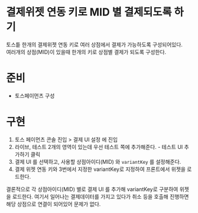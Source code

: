 # 결제위젯 연동 키로 MID 별 결제되도록 하기

토스틑 한개의 결제위젯 연동 키로 여러 상점에서 결제가 가능하도록 구성되어있다.  
여러개의 상점(MID)이 있을때 한개의 키로 상점별 결제가 되도록 구성한다.

# 준비

- 토스페이먼츠 구성

# 구현

1. 토스 페이먼츠 콘솔 진입 > 결제 UI 설정 에 진입
2. 라이브, 테스트 2개의 영역이 있는데 우선 테스트 쪽에 추가해준다. - 테스트 UI 추가하기 클릭
3. 결제 UI 를 선택하고, 사용할 상점아이디(MID) 와 `variantKey` 를 설정해준다.
4. 결제 위젯 연동 키와 3번에서 지정한 variantKey로 지정하여 프론트에서 위젯을 로드한다.

결론적으로 각 상점아이디(MID) 별로 결제 UI 를 추가해 variantKey로 구분하여 위젯을 로드한다. 여기서 일어나는 결제데이터를 가지고 있다가 취소 등을 호출해 진행하면 해당 상점으로 연결이 되어있어 문제가 없다.

